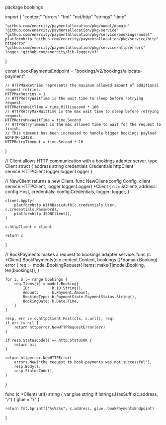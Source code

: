 package bookings

import (
	"context"
	"errors"
	"fmt"
	"net/http"
	"strings"
	"time"

	"github.com/enercity/paymentallocation/pkg/model/domain"
	"github.com/enercity/paymentallocation/pkg/service"
	"github.com/enercity/paymentallocation/pkg/service/bookings/model"
	platformhttp "github.com/enercity/paymentallocation/pkg/service/http"
	httperror "github.com/enercity/paymentallocation/pkg/service/http/errors"
	logger "github.com/enercity/lib-logger/v3"
)

const (
	bookPaymentsEndpoint = "bookings/v2/bookings/allocate-payment"

	// HTTPMaxRetries represents the maximum allowed amount of additional request retries.
	HTTPMaxRetries = 1
	// HTTPRetryWaitTime is the wait time to sleep before retrying request.
	HTTPRetryWaitTime = time.Millisecond * 100
	// HTTPRetryMaxWaitTime is the max wait time to sleep before retrying request.
	HTTPRetryMaxWaitTime = time.Second
	// HTTPRetryTimeout is the max allowed time to wait for the request to finish.
	// This timeout has been increased to handle bigger bookings payload ED4FTR-12428.
	HTTPRetryTimeout = time.Second * 10
)

// Client allows HTTP communication with a bookings adapter server.
type Client struct {
	address     string
	credentials Credentials
	httpClient  service.HTTPClient
	logger      logger.Logger
}

// NewClient returns a new Client.
func NewClient(config Config, client service.HTTPClient, logger logger.Logger) *Client {
	c := &Client{
		address:     config.Host,
		credentials: config.Credentials,
		logger:      logger,
	}

	client.Apply(
		platformhttp.WithBasicAuth(c.credentials.User, c.credentials.Password),
		platformhttp.JSONClient(),
	)

	c.httpClient = client

	return c
}

// BookPayments makes a request to bookings adapter service.
func (c *Client) BookPayments(ctx context.Context, bookings []*domain.Booking) error {
	req := model.BookingRequest{
		Items: make([]model.Booking, len(bookings)),
	}

	for i, b := range bookings {
		req.Items[i] = model.Booking{
			ID:          b.ID.String(),
			Amount:      b.Payment.Amount,
			BookingType: b.PaymentState.PaymentStatus.String(),
			BookingDate: b.Date.Time,
		}
	}

	resp, err := c.httpClient.Post(ctx, c.url(), req)
	if err != nil {
		return httperror.NewHTTPRequestError(err)
	}

	if resp.StatusCode() == http.StatusOK {
		return nil
	}

	return httperror.NewHTTPError(
		errors.New("the request to book payments was not successful"),
		resp.Body(),
		resp.StatusCode(),
	)
}

func (c *Client) url() string {
	var glue string
	if !strings.HasSuffix(c.address, "/") {
		glue = "/"
	}

	return fmt.Sprintf("%s%s%s", c.address, glue, bookPaymentsEndpoint)
}
